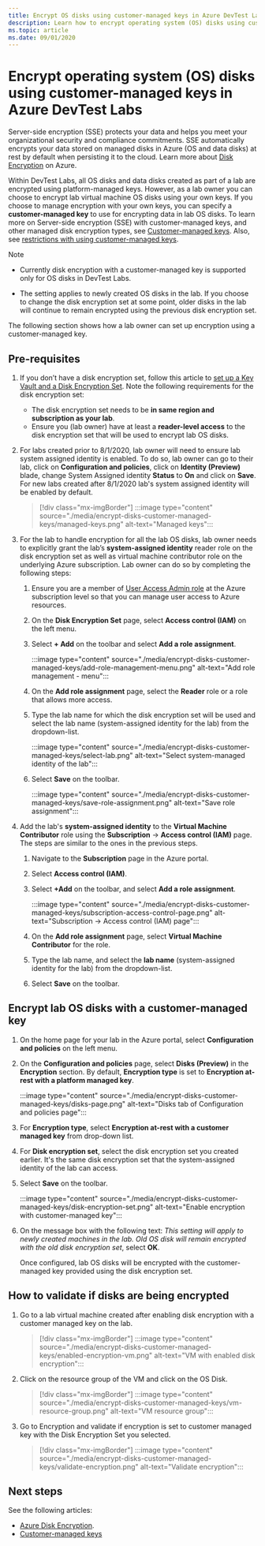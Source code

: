 ```yaml
---
title: Encrypt OS disks using customer-managed keys in Azure DevTest Labs
description: Learn how to encrypt operating system (OS) disks using customer-managed keys in Azure DevTest Labs. 
ms.topic: article
ms.date: 09/01/2020
---
```


# Encrypt operating system (OS) disks using customer-managed keys in Azure DevTest Labs
Server-side encryption (SSE) protects your data and helps you meet your organizational security and compliance commitments. SSE automatically encrypts your data stored on managed disks in Azure (OS and data disks) at rest by default when persisting it to the cloud. Learn more about [Disk Encryption](../virtual-machines/windows/disk-encryption.md) on Azure. 

Within DevTest Labs, all OS disks and data disks created as part of a lab are encrypted using platform-managed keys. However, as a lab owner you can choose to encrypt lab virtual machine OS disks using your own keys. If you choose to manage encryption with your own keys, you can specify a **customer-managed key** to use for encrypting data in lab OS disks. To learn more on Server-side encryption (SSE) with customer-managed keys, and other managed disk encryption types, see [Customer-managed keys](../virtual-machines/windows/disk-encryption.md#customer-managed-keys). Also, see [restrictions with using customer-managed keys](../virtual-machines/disks-enable-customer-managed-keys-portal.md#restrictions).

> [!NOTE]
> - Currently disk encryption with a customer-managed key is supported only for OS disks in DevTest Labs. 
> 
> - The setting applies to newly created OS disks in the lab. If you choose to change the disk encryption set at some point, older disks in the lab will continue to remain encrypted using the previous disk encryption set. 

The following section shows how a lab owner can set up encryption using a customer-managed key.

## Pre-requisites

1. If you don’t have a disk encryption set, follow this article to [set up a Key Vault and a Disk Encryption Set](../virtual-machines/disks-enable-customer-managed-keys-portal.md). Note the following requirements for the disk encryption set: 

    - The disk encryption set needs to be **in same region and subscription as your lab**. 
    - Ensure you (lab owner) have at least a **reader-level access** to the disk encryption set that will be used to encrypt lab OS disks. 
1. For labs created prior to 8/1/2020, lab owner will need to ensure lab system assigned identity is enabled. To do so, lab owner can go to their lab, click on **Configuration and policies**, click on **Identity (Preview)** blade, change System Assigned identity **Status** to **On** and click on **Save**. For new labs created after 8/1/2020 lab's system assigned identity will be enabled by default. 

    > [!div class="mx-imgBorder"]
    > :::image type="content" source="./media/encrypt-disks-customer-managed-keys/managed-keys.png" alt-text="Managed keys":::
1. For the lab to handle encryption for all the lab OS disks, lab owner needs to explicitly grant the lab’s **system-assigned identity** reader role on the disk encryption set as well as virtual machine contributor role on the underlying Azure subscription. Lab owner can do so by completing the following steps:

   
    1. Ensure you are a member of [User Access Admin role](../role-based-access-control/built-in-roles.md#user-access-administrator) at the Azure subscription level so that you can manage user access to Azure resources. 
    1. On the **Disk Encryption Set** page, select **Access control (IAM)** on the left menu. 
    1. Select **+ Add** on the toolbar and select **Add a role assignment**.  

        :::image type="content" source="./media/encrypt-disks-customer-managed-keys/add-role-management-menu.png" alt-text="Add role management - menu":::
    1. On the **Add role assignment** page, select the **Reader** role or a role that allows more access. 
    1. Type the lab name for which the disk encryption set will be used and select the lab name (system-assigned identity for the lab) from the dropdown-list. 
    
        :::image type="content" source="./media/encrypt-disks-customer-managed-keys/select-lab.png" alt-text="Select system-managed identity of the lab":::        
    1. Select **Save** on the toolbar. 

        :::image type="content" source="./media/encrypt-disks-customer-managed-keys/save-role-assignment.png" alt-text="Save role assignment":::
3. Add the lab's **system-assigned identity** to the **Virtual Machine Contributor** role using the **Subscription** -> **Access control (IAM)** page. The steps are similar to the ones in the previous steps. 

    
    1. Navigate to the **Subscription** page in the Azure portal. 
    1. Select **Access control (IAM)**. 
    1. Select **+Add** on the toolbar, and select **Add a role assignment**. 
    
        :::image type="content" source="./media/encrypt-disks-customer-managed-keys/subscription-access-control-page.png" alt-text="Subscription -> Access control (IAM) page":::
    1. On the **Add role assignment** page, select **Virtual Machine Contributor** for the role.
    1. Type the lab name, and select the **lab name** (system-assigned identity for the lab) from the dropdown-list. 
    1. Select **Save** on the toolbar. 

## Encrypt lab OS disks with a customer-managed key 

1. On the home page for your lab in the Azure portal, select **Configuration and policies** on the left menu. 
1. On the **Configuration and policies** page, select **Disks (Preview)** in the **Encryption** section. By default, **Encryption type** is set to **Encryption at-rest with a platform managed key**.

    :::image type="content" source="./media/encrypt-disks-customer-managed-keys/disks-page.png" alt-text="Disks tab of Configuration and policies page":::
1. For **Encryption type**, select **Encryption at-rest with a customer managed key** from drop-down list. 
1. For **Disk encryption set**, select the disk encryption set you created earlier. It's the same disk encryption set that the system-assigned identity of the lab can access.
1. Select **Save** on the toolbar. 

    :::image type="content" source="./media/encrypt-disks-customer-managed-keys/disk-encryption-set.png" alt-text="Enable encryption with customer-managed key":::
1. On the message box with the following text: *This setting will apply to newly created machines in the lab. Old OS disk will remain encrypted with the old disk encryption set*, select **OK**. 

    Once configured, lab OS disks will be encrypted with the customer-managed key provided using the disk encryption set. 
   
## How to validate if disks are being encrypted

1. Go to a lab virtual machine created after enabling disk encryption with a customer managed key on the lab.

    > [!div class="mx-imgBorder"]
    > :::image type="content" source="./media/encrypt-disks-customer-managed-keys/enabled-encryption-vm.png" alt-text="VM with enabled disk encryption":::
1. Click on the resource group of the VM and click on the OS Disk.

    > [!div class="mx-imgBorder"]
    > :::image type="content" source="./media/encrypt-disks-customer-managed-keys/vm-resource-group.png" alt-text="VM resource group":::
1. Go to Encryption and validate if encryption is set to customer managed key with the Disk Encryption Set you selected.

    > [!div class="mx-imgBorder"]
    > :::image type="content" source="./media/encrypt-disks-customer-managed-keys/validate-encryption.png" alt-text="Validate encryption":::
  
## Next steps

See the following articles: 

- [Azure Disk Encryption](../virtual-machines/windows/disk-encryption.md). 
- [Customer-managed keys](../virtual-machines/windows/disk-encryption.md#customer-managed-keys) 
